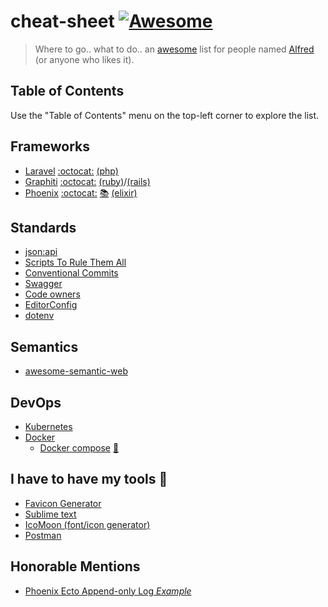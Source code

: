 cheat-sheet [![Awesome][AWESOME BADGE]][AWESOME PAGE]
===
> Where to go.. what to do.. an [awesome](https://github.com/sindresorhus/awesome) list for people named [Alfred](https://github.com/AlfredGranson) (or anyone who likes it).

Table of Contents
----
Use the "Table of Contents" menu on the top-left corner to explore the list.

Frameworks
----
- [Laravel](https://laravel.com/) [:octocat:](https://github.com/laravel/framework) [(php)](https://www.php.net/)
- [Graphiti](https://www.graphiti.dev/) [:octocat:](https://github.com/graphiti-api/graphiti) [(ruby)](https://www.ruby-lang.org/en/)/[(rails)](https://rubyonrails.org/)
- [Phoenix](https://phoenixframework.org/) [:octocat:](https://github.com/phoenixframework/phoenix) [:books:](https://hexdocs.pm/phoenix/Phoenix.html) [(elixir)](https://elixir-lang.org/)

Standards
----
- [json:api](https://jsonapi.org/)
- [Scripts To Rule Them All](https://github.com/github/scripts-to-rule-them-all)
- [Conventional Commits](https://www.conventionalcommits.org/en/v1.0.0/)
- [Swagger](https://github.com/AlfredGranson)
- [Code owners](https://docs.github.com/en/repositories/managing-your-repositorys-settings-and-features/customizing-your-repository/about-code-owners)
- [EditorConfig](https://editorconfig.org/)
- [dotenv](https://github.com/search?q=dotenv)

Semantics
----
- [awesome-semantic-web](https://github.com/jbenner-radham/awesome-semantic-web)

DevOps
----
- [Kubernetes](https://kubernetes.io/)
- [Docker](https://www.docker.com/)
    - [Docker compose](https://docs.docker.com/compose/) [:shushing_face: ](https://devhints.io/docker-compose)

I have to have my tools 🧰
----
- [Favicon Generator](https://realfavicongenerator.net/)
- [Sublime text](https://www.sublimetext.com/)
- [IcoMoon (font/icon generator)](https://icomoon.io/app/)
- [Postman](https://www.postman.com/)

Honorable Mentions
----
- [Phoenix Ecto Append-only Log *Example*](https://github.com/dwyl/phoenix-ecto-append-only-log-example)

[AWESOME BADGE]: https://cdn.rawgit.com/sindresorhus/awesome/d7305f38d29fed78fa85652e3a63e154dd8e8829/media/badge.svg
[AWESOME PAGE]: https://github.com/sindresorhus/awesome
